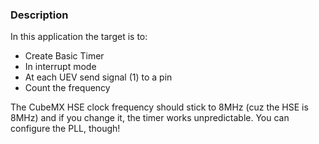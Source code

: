 ### Description
In this application the target is to:
- Create Basic Timer
- In interrupt mode
- At each UEV send signal (1) to a pin
- Count the frequency

The CubeMX HSE clock frequency should stick to 8MHz (cuz the HSE is 8MHz) and if you change it, the timer works unpredictable. You can configure the PLL, though!